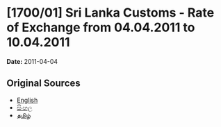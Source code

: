 # [1700/01] Sri Lanka Customs - Rate of Exchange from 04.04.2011 to 10.04.2011

**Date:** 2011-04-04

## Original Sources

- [English](https://documents.gov.lk/view/extra-gazettes/2011/4/1700-01_E.pdf)
- [සිංහල](https://documents.gov.lk/view/extra-gazettes/2011/4/1700-01_S.pdf)
- [தமிழ்](https://documents.gov.lk/view/extra-gazettes/2011/4/1700-01_T.pdf)
